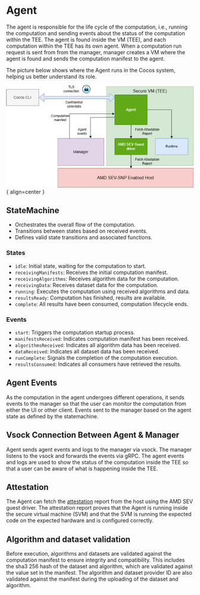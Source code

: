 # Agent

The agent is responsible for the life cycle of the computation, i.e., running the computation and sending events about the status of the computation within the TEE. The agent is found inside the VM (TEE), and each computation within the TEE has its own agent. When a computation run request is sent from from the manager, manager creates a VM where the agent is found and sends the computation manifest to the agent. 

The picture below shows where the Agent runs in the Cocos system, helping us better understand its role.

![Agent](./img/agent.png){ align=center }

## StateMachine
- Orchestrates the overall flow of the computation.
- Transitions between states based on received events.
- Defines valid state transitions and associated functions.

### States
- `idle`: Initial state, waiting for the computation to start.
- `receivingManifests`: Receives the initial computation manifest.
- `receivingAlgorithms`: Receives algorithm data for the computation.
- `receivingData`: Receives dataset data for the computation.
- `running`: Executes the computation using received algorithms and data.
- `resultsReady`: Computation has finished, results are available.
- `complete`: All results have been consumed, computation lifecycle ends.

### Events
- `start`: Triggers the computation startup process.
- `manifestsReceived`: Indicates computation manifest has been received.
- `algorithmsReceived`: Indicates all algorithm data has been received.
- `dataReceived`: Indicates all dataset data has been received.
- `runComplete`: Signals the completion of the computation execution.
- `resultsConsumed`: Indicates all consumers have retrieved the results.

## Agent Events

As the computation in the agent undergoes different operations, it sends events to the manager so that the user can monitor the computation from either the UI or other client. Events sent to the manager based on the agent state as defined by the statemachine.

## Vsock Connection Between Agent & Manager

Agent sends agent events and logs to the manager via vsock. The manager listens to the vsock and forwards the events via gRPC. The agent events and logs are used to show the status of the computation inside the TEE so that a user can be aware of what is happening inside the TEE.

## Attestation

The Agent can fetch the [attestation](./attestation.md) report from the host using the AMD SEV guest driver. The attestation report proves that the Agent is running inside the secure virtual machine (SVM) and that the SVM is running the expected code on the expected hardware and is configured correctly.

## Algorithm and dataset validation
Before execution, algorithms and datasets are validated against the computation manifest to ensure integrity and compatibility. This includes the sha3 256 hash of the dataset and algorithm, which are validated against the value set in the manifest. The algorithm and dataset provider ID are also validated against the manifest during the uploading of the dataset and algorithm.
